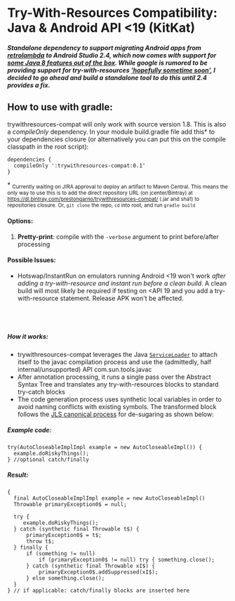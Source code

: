 Try-With-Resources Compatibility: Java & Android API <19 (KitKat)
======

##### Standalone dependency to support migrating Android apps from [retrolambda](https://github.com/orfjackal/retrolambda) to Android Studio 2.4, which now comes with support for [some Java 8 features out of the box]().  While google is rumored to be providing support for try-with-resources ['hopefully sometime soon'](https://www.reddit.com/r/androiddev/comments/65f2rb/java_8_language_features_support_update/dgaqpak/), I decided to go ahead and build a standalone tool to do this until 2.4 provides a fix.



## How to use with gradle:
trywithresources-compat will only work with source version 1.8. This is also a *compileOnly* dependency. In your module build.gradle file add this* to your dependencies closure (or alternatively you can put this on the compile classpath in the root script)\:

    dependencies {
      compileOnly ':trywithresources-compat:0.1'
    }

\* <sub>Currently waiting on JIRA approval to deploy an artifact to Maven Central. This means the only way to use this is to add the direct repository URL (on jcenter/Bintray) at https://dl.bintray.com/prestongarno/trywithresources-compat/ (.jar and sha1) to repositories closure. Or, `git clone` the repo, `cd` into root, and run `gradle build`</sub>
     
#### Options:
 1. **Pretty-print**: compile with the `-verbose` argument to print before/after processing
     
     
#### Possible Issues:
   * Hotswap/InstantRun on emulators running Android \<19 won't work *after adding a try-with-resource and instant run before a clean build*. A clean build will most likely be required if testing on \<API 19 and you add a try-with-resource statement. Release APK won't be affected.
<br><br><br><br>
     
     
##### **How it works:**

* trywithresources-compat leverages the Java [`ServiceLoader`](https://docs.oracle.com/javase/8/docs/api/java/util/ServiceLoader.html) to attach itself to the javac compilation process and use the (admittedly, half internal/unsupported) API com.sun.tools.javac 
* After annotation processing, it runs a single pass over the Abstract Syntax Tree and translates any try-with-resources blocks to standard try-catch blocks
* The code generation process uses synthetic local variables in order to avoid naming conflicts with existing symbols. The transformed block follows the [JLS canonical process](https://docs.oracle.com/javase/specs/jls/se7/html/jls-14.html#jls-14.20.3) for de-sugaring as shown below:

##### Example code:

    try(AutoCloseableImplImpl example = new AutoCloseableImpl()) {
      example.doRiskyThings();
    } //optional catch/finally

##### Result:

    {
      final AutoCloseableImplImpl example = new AutoCloseableImpl()
      Throwable primaryException0$ = null;

      try {
         example.doRiskyThings();
      } catch (synthetic final Throwable t$) {
          primaryException0$ = t$;
          throw t$;
      } finally {
          if (something != null) 
              if (primaryException0$ != null) try { something.close();
          } catch (synthetic final Throwable xI$) {
              primaryException0$.addSuppressed(xI$);
          } else something.close();
      }
    } // if applicable: catch/finally blocks are inserted here
    

